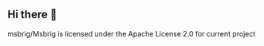 ## Hi there 👋

<!--
**msbrig/Msbrig** is a ✨ _special_ ✨ repository because its `README.md` (this file) appears on your GitHub profile.

Here are some ideas to get you started:

- 🔭 I’m currently working on .Offering My Moderator Services
- 🌱 I’m currently learning ...How little I know about code, little as in, zero knowledge about code
- 👯 I’m looking to collaborate on joining a Team
- 🤔 I’m looking for help with .scanning all code on my phone and telling where to go from there?
- 💬 Ask me about .Anything.
- 📫 How to reach me: .message me here
- 😄 Pronouns: ...she/her/hers
- ⚡ Fun fact: .i am still alive
-->

msbrig/Msbrig is licensed under the
Apache License 2.0 for current project
